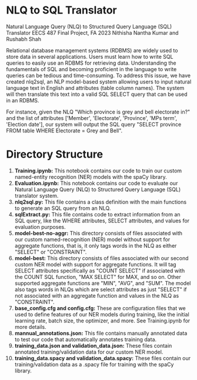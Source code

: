# NLQ to SQL Translator
Natural Language Query (NLQ) to Structured Query Language (SQL) Translator
EECS 487 Final Project, FA 2023
Nithisha Nantha Kumar and Rushabh Shah

Relational database management systems (RDBMS) are widely used to store data in several applications. Users must learn how to write SQL queries to easily use an RDBMS for retrieving data. Understanding the fundamentals of SQL and becoming proficient in the language to write queries can be tedious and time-consuming. To address this issue, we have created nlq2sql, an NLP model-based system allowing users to input natural language text in English and attributes (table column names). The system will then translate this text into a valid SQL SELECT query that can be used in an RDBMS. 

For instance, given the NLQ "Which province is grey and bell electorate in?" and the list of attributes ['Member', 'Electorate', 'Province', 'MPs term', 'Election date'], our system will output the SQL query "SELECT province FROM table WHERE Electorate = Grey and Bell".

# Directory Structure

1. **Training.ipynb:** This notebook contains our code to train our custom named-entity recognition (NER) models with the spaCy library.
2. **Evaluation.ipynb:** This notebook contains our code to evaluate our Natural Language Query (NLQ) to Structured Query Language (SQL) translator system.
3. **nlq2sql.py:** This file contains a class definition with the main functions to generate an SQL query from an NLQ.
7. **sqlExtract.py:** This file contains code to extract information from an SQL query, like the WHERE attributes, SELECT attributes, and values for evaluation purposes.
4. **model-best-no-aggr:** This directory consists of files associated with our custom named-recognition (NER) model without support for aggregate functions, that is, it only tags words in the NLQ as either "SELECT" or "CONSTRAINT".
5. **model-best:** This directory consists of files associated with our second custom NER model with support for aggregate functions. It will tag SELECT attributes specifically as "COUNT SELECT" if associated with the COUNT SQL function, "MAX SELECT" for MAX, and so on. Other supported aggregate functions are "MIN", "AVG", and "SUM". The model also tags words in NLQs which are select attributes as just "SELECT" if not associated with an aggregate function and values in the NLQ as "CONSTRAINT".
6. **base_config.cfg and config.cfg:** These are configuration files that we used to define features of our NER models during training, like the initial learning rate, batch size, the optimizer, and more. See Training.ipynb for more details.
8. **mannual_annotations.json:** This file contains manually annotated data to test our code that automatically annotates training data.
9. **training_data.json and validation_data.json:** These files contain annotated training/validation data for our custom NER model.
10. **training_data.spacy and validation_data.spacy:** These files contain our training/validation data as a .spacy file for training with the spaCy library.


